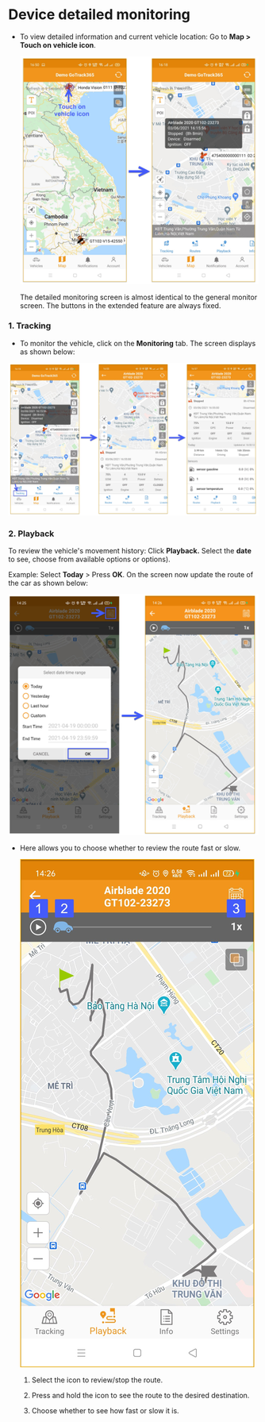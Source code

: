 #  Device detailed monitoring

- To view detailed information and current vehicle location: Go to **Map > Touch on vehicle icon**. 

    <span class="icon-left5">![Interface Web](/docs/assets/images/web-english/gotrack365-el/detail-tracking.jpg) 

    The detailed monitoring screen is almost identical to the general monitor screen. The buttons in the extended feature are always fixed.

### 1. Tracking

- To monitor the vehicle, click on the **Monitoring** tab. The screen displays as shown below:

<span class="icon-left5">![Interface Web](/docs/assets/images/web-english/gotrack365-el/detail-tracking-3.jpg)

### 2. Playback

To review the vehicle's movement history: Click **Playback.** Select the **date** to see, choose from available options or options).

Example: Select **Today** > Press **OK**. On the screen now update the route of the car as shown below:

<span class="icon-left5">![Interface Web](/docs/assets/images/web-english/gotrack365-el/playback-365.jpg) 

* Here allows you to choose whether to review the route fast or slow.

    <span class="icon-left4">![Interface Web](/docs/assets/images/web-english/gotrack365-el/route.jpg) 


    1. Select the icon to review/stop the route.

    2. Press and hold the icon to see the route to the desired destination.

    3. Choose whether to see how fast or slow it is.








